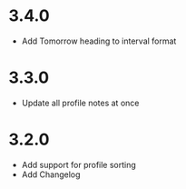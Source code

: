 # 3.4.0 
- Add Tomorrow heading to interval format

# 3.3.0
- Update all profile notes at once

# 3.2.0
- Add support for profile sorting
- Add Changelog
